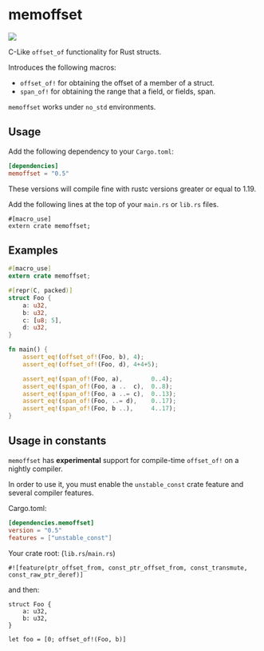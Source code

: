 # memoffset #

[![](http://meritbadge.herokuapp.com/memoffset)](https://crates.io/crates/memoffset)

C-Like `offset_of` functionality for Rust structs.

Introduces the following macros:
 * `offset_of!` for obtaining the offset of a member of a struct.
 * `span_of!` for obtaining the range that a field, or fields, span.

`memoffset` works under `no_std` environments.

## Usage ##
Add the following dependency to your `Cargo.toml`:

```toml
[dependencies]
memoffset = "0.5"
```

These versions will compile fine with rustc versions greater or equal to 1.19.

Add the following lines at the top of your `main.rs` or `lib.rs` files.

```rust,ignore
#[macro_use]
extern crate memoffset;
```

## Examples ##
```rust
#[macro_use]
extern crate memoffset;

#[repr(C, packed)]
struct Foo {
    a: u32,
    b: u32,
    c: [u8; 5],
    d: u32,
}

fn main() {
    assert_eq!(offset_of!(Foo, b), 4);
    assert_eq!(offset_of!(Foo, d), 4+4+5);

    assert_eq!(span_of!(Foo, a),        0..4);
    assert_eq!(span_of!(Foo, a ..  c),  0..8);
    assert_eq!(span_of!(Foo, a ..= c),  0..13);
    assert_eq!(span_of!(Foo, ..= d),    0..17);
    assert_eq!(span_of!(Foo, b ..),     4..17);
}
```

## Usage in constants ##
`memoffset` has **experimental** support for compile-time `offset_of!` on a nightly compiler.

In order to use it, you must enable the `unstable_const` crate feature and several compiler features.

Cargo.toml:
```toml
[dependencies.memoffset]
version = "0.5"
features = ["unstable_const"]
```

Your crate root: (`lib.rs`/`main.rs`)
```rust,ignore
#![feature(ptr_offset_from, const_ptr_offset_from, const_transmute, const_raw_ptr_deref)]
```

and then:

```rust,ignore
struct Foo {
    a: u32,
    b: u32,
}

let foo = [0; offset_of!(Foo, b)] 
```